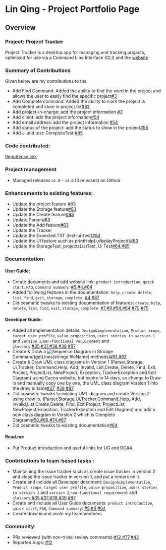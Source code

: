 # Lin Qing - Project Portfolio Page

## Overview
### Project: Project Tracker
Project Tracker is a desktop app for managing and tracking projects, optimized for use via a Command Line Interface (CLI) and the [website](https://linqing42.github.io/tp/team/linqing)

### Summary of Contributions

Given below are my contributions to the 

- Add Find Command: Added the ability to find the word in the project and allows the user to easily find the specific project[#3](https://github.com/AY2021S1-TIC4001-1/tp/pull/3/commits/6210d0e4b0630f758309959d467163e6ac2440f6)
- Add Complete command: Added the ability to mark the project is completed and store in project.txt[#83](https://github.com/AY2021S1-TIC4001-1/tp/pull/83/commits/0d4ea0cb5b99b5929ef1fcca822db6d94764817f)
- Add project-in-charge: add the project information [#3](https://github.com/AY2021S1-TIC4001-1/tp/pull/3/commits/6210d0e4b0630f758309959d467163e6ac2440f6)
- Add client: add the project information[#54](https://github.com/AY2021S1-TIC4001-1/tp/pull/54/commits/919bdb4cef27a68227358fe2247501a684cc1e7c)
- Add email address: add the project information [#54](https://github.com/AY2021S1-TIC4001-1/tp/pull/54/commits/919bdb4cef27a68227358fe2247501a684cc1e7c)
- Add status of the project: add the status to show in the project[#56](https://github.com/AY2021S1-TIC4001-1/tp/pull/56)
- Add J-unit test: CompleteTest [#85](https://github.com/AY2021S1-TIC4001-1/tp/pull/85)

### Code contributed: 
[RepoSense link](https://nus-tic4001-ay2021s1.github.io/tp-dashboard/#breakdown=true&search=QING&sort=groupTitle&sortWithin=title&since=2020-08-14&timeframe=commit&mergegroup=&groupSelect=groupByAuthors&checkedFileTypes=docs~functional-code~test-code~other&tabOpen=true&tabType=authorship&tabAuthor=linqing42&tabRepo=AY2021S1-TIC4001-1%2Ftp%5Bmaster%5D&authorshipIsMergeGroup=false&authorshipFileTypes=docs~functional-code~test-code)
### Project management
- Managed releases ```v1.0``` - ```v3.0``` (3 releases) on Github
### Enhancements to existing features:

- Update the project feature [#83](https://github.com/AY2021S1-TIC4001-1/tp/pull/83/commits/0d4ea0cb5b99b5929ef1fcca822db6d94764817f)
- Update the Storage feature[#83](https://github.com/AY2021S1-TIC4001-1/tp/pull/83/commits/0d4ea0cb5b99b5929ef1fcca822db6d94764817f)
- Update the Create feature[#83](https://github.com/AY2021S1-TIC4001-1/tp/pull/83/commits/0d4ea0cb5b99b5929ef1fcca822db6d94764817f)
- Update Parser[#83](https://github.com/AY2021S1-TIC4001-1/tp/pull/83/commits/0d4ea0cb5b99b5929ef1fcca822db6d94764817f)
- Update the Add feature[#83](https://github.com/AY2021S1-TIC4001-1/tp/pull/83/commits/0d4ea0cb5b99b5929ef1fcca822db6d94764817f)
- Update the Tracker
- Update the Expected.TXT (text-ui-test)[#84](https://github.com/AY2021S1-TIC4001-1/tp/pull/84)
- Update the UI feature such as printHelp(),displayProject()[#83](https://github.com/AY2021S1-TIC4001-1/tp/pull/83/commits/0d4ea0cb5b99b5929ef1fcca822db6d94764817f)
- Update the StorageTest, projectsListTest, Ui Test[#64](https://github.com/AY2021S1-TIC4001-1/tp/pull/64),[#85](https://github.com/AY2021S1-TIC4001-1/tp/pull/85)

### Documentation:
#### User Guide:
- Create documents  and add website link: `product introduction`, `quick start`,  `FAQ`, `Command summary`: [#5](https://github.com/AY2021S1-TIC4001-1/tp/pull/5/commits/6965a02f9bc47ce6dc5859a54f6af6d62667e23e),[#4](https://github.com/AY2021S1-TIC4001-1/tp/pull/4/commits/d5e6bc4aa5658592ee91ee04dcd30e16f3a4c495),[#64](https://github.com/AY2021S1-TIC4001-1/tp/pull/64)
- Added following features in the documentation: `help`, `create`, `delete`, `list`, `find`, `exit`, `storage`, `complete`: [#4](https://github.com/AY2021S1-TIC4001-1/tp/pull/4/commits/d5e6bc4aa5658592ee91ee04dcd30e16f3a4c495),[#87](https://github.com/AY2021S1-TIC4001-1/tp/pull/87)
- Did cosmetic tweaks to existing documentation of features: `create`, `help`, `delete`, `list`, `find`, `exit`, `storage`, `complete`: [#7](https://github.com/AY2021S1-TIC4001-1/tp/pull/7/commits/9ba7a90287c5e5a49ec66430d456a901fc9f34a2),[#9](https://github.com/AY2021S1-TIC4001-1/tp/pull/9),[#54](https://github.com/AY2021S1-TIC4001-1/tp/pull/54/commits/919bdb4cef27a68227358fe2247501a684cc1e7c),[#64](https://github.com/AY2021S1-TIC4001-1/tp/pull/64),[#70](https://github.com/AY2021S1-TIC4001-1/tp/pull/70),[#75](https://github.com/AY2021S1-TIC4001-1/tp/pull/75)
#### Developer Guide:
- Added all implementation details: `Design&implementation`, `Product scope`, `target user profile`, `value proposition`, `users stories in version 1` and `version 2`,`non-functional requirement` and `glossary`:[#35](https://github.com/AY2021S1-TIC4001-1/tp/pull/35/commits/e160d66ace079036465a4ec7aaab583cfbbec4ee),[#37](https://github.com/AY2021S1-TIC4001-1/tp/pull/37/commits),[#38](https://github.com/AY2021S1-TIC4001-1/tp/pull/38/commits/d4cbf4bb5cd9b3f2e484ad2e05c69973739791ec),[#39](https://github.com/AY2021S1-TIC4001-1/tp/pull/39/commits),[#87](https://github.com/AY2021S1-TIC4001-1/tp/pull/87)
- Create & Draw a ![Sequence Diagram](images/StorageGetLine-Page-1.png) in Storage Command(getLines(stringe fileName) methods)[#91](https://github.com/AY2021S1-TIC4001-1/tp/pull/91),[#92](https://github.com/AY2021S1-TIC4001-1/tp/pull/92)
- Create & Draw UML class diagrams in Version 1 (Parser,Storage, Ui,Tracker, Command,Help, Add, Invalid, List,Create, Delete, Find, Exit, Project, ProjectList, NewProject, Exception, TrackerException and Edit Diagram) using Cacoo website, but expiry in 14 days, so change to Draw io and manually copy one by one, the UML class diagram Version 1 into the draw io table[#37](https://github.com/AY2021S1-TIC4001-1/tp/pull/37/commits), [#38](https://github.com/AY2021S1-TIC4001-1/tp/pull/38/commits/d4cbf4bb5cd9b3f2e484ad2e05c69973739791ec),[#87](https://github.com/AY2021S1-TIC4001-1/tp/pull/87)
- Did cosmetic tweaks to existing UML diagram and create Version 2 using draw io. (Parser,Storage,Ui,Tracker,Command,Help, Add, Invalid,List,Create,Delete, Find, Exit,Project, ProjectList, NewProject,Exception, TrackerException and Edit Diagram) and add a new class diagram in Version 2 which is Complete Diagram:[#58](https://github.com/AY2021S1-TIC4001-1/tp/pull/58/commits),[#69](https://github.com/AY2021S1-TIC4001-1/tp/pull/69),[#74](https://github.com/AY2021S1-TIC4001-1/tp/pull/74),[#87](https://github.com/AY2021S1-TIC4001-1/tp/pull/87)
- Did cosmetic tweaks to existing documentation[#64](https://github.com/AY2021S1-TIC4001-1/tp/pull/64)

#### Read.me
- Put Product introduction and  useful links for UG and DG[#4](https://github.com/AY2021S1-TIC4001-1/tp/pull/4/commits/d5e6bc4aa5658592ee91ee04dcd30e16f3a4c495)

### Contributions to team-based tasks :

- Maintaining the issue tracker such as create issue tracker in version 2 and close the issue tracker in version 1, and put a remark on it.
- Create and include all Developer document: `Design&implementation`, `Product scope`, `target user profile`, `value proposition`, `users stories in version 1` and `version 2`,`non-functional requirement` and `glossary`:[#35](https://github.com/AY2021S1-TIC4001-1/tp/pull/35/commits/e160d66ace079036465a4ec7aaab583cfbbec4ee),[#37](https://github.com/AY2021S1-TIC4001-1/tp/pull/37/commits),[#38](https://github.com/AY2021S1-TIC4001-1/tp/pull/38/commits/d4cbf4bb5cd9b3f2e484ad2e05c69973739791ec),[#39](https://github.com/AY2021S1-TIC4001-1/tp/pull/39/commits),[#87](https://github.com/AY2021S1-TIC4001-1/tp/pull/87)
- Create and include all User Guide documents: `product introduction`, `quick start`,  `FAQ`, `Command summary`: [#5](https://github.com/AY2021S1-TIC4001-1/tp/pull/5/commits/6965a02f9bc47ce6dc5859a54f6af6d62667e23e),[#4](https://github.com/AY2021S1-TIC4001-1/tp/pull/4/commits/d5e6bc4aa5658592ee91ee04dcd30e16f3a4c495),[#64](https://github.com/AY2021S1-TIC4001-1/tp/pull/64)
- Create draw io and invite my teammembers  

### Community:
- PRs reviewed (with non-trivial review comments):[#12](https://github.com/AY2021S1-TIC4001-1/tp/pull/12),[#77](https://github.com/AY2021S1-TIC4001-1/tp/issues/77),[#42](https://github.com/AY2021S1-TIC4001-1/tp/issues/42)
- Reported bugs: [#12](https://github.com/AY2021S1-TIC4001-1/tp/pull/12)
